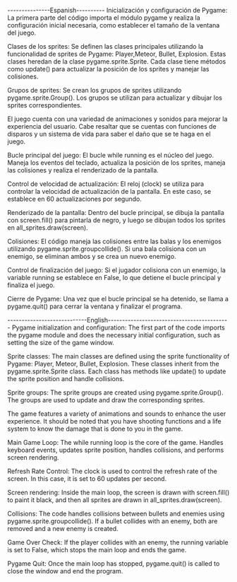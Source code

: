 ---------------Espanish----------
Inicialización y configuración de Pygame: La primera parte del código importa el módulo pygame y realiza la configuración inicial necesaria, como establecer el tamaño de la ventana del juego.

Clases de los sprites: Se definen las clases principales utilizando la funcionalidad de sprites de Pygame: Player,Meteor, Bullet, Explosion. Estas clases heredan de la clase pygame.sprite.Sprite. Cada clase tiene métodos como update() para actualizar la posición de los sprites y manejar las colisiones.

Grupos de sprites: Se crean los grupos de sprites utilizando pygame.sprite.Group(). Los grupos se utilizan para actualizar y dibujar los sprites correspondientes.

El juego cuenta con una variedad de animaciones y sonidos para mejorar la experiencia del usuario. Cabe resaltar que se cuentas con funciones de disparos y un sistema de vida para saber el daño que se te haga en el juego.

Bucle principal del juego: El bucle while running es el núcleo del juego. Maneja los eventos del teclado, actualiza la posición de los sprites, maneja las colisiones y realiza el renderizado de la pantalla.

Control de velocidad de actualización: El reloj (clock) se utiliza para controlar la velocidad de actualización de la pantalla. En este caso, se establece en 60 actualizaciones por segundo.

Renderizado de la pantalla: Dentro del bucle principal, se dibuja la pantalla con screen.fill() para pintarla de negro, y luego se dibujan todos los sprites en all_sprites.draw(screen).

Colisiones: El código maneja las colisiones entre las balas y los enemigos utilizando pygame.sprite.groupcollide(). Si una bala colisiona con un enemigo, se eliminan ambos y se crea un nuevo enemigo.

Control de finalización del juego: Si el jugador colisiona con un enemigo, la variable running se establece en False, lo que detiene el bucle principal y finaliza el juego.

Cierre de Pygame: Una vez que el bucle principal se ha detenido, se llama a pygame.quit() para cerrar la ventana y finalizar el programa.

----------------------------English-------------------------------------------
Pygame initialization and configuration: The first part of the code imports the pygame module and does the necessary initial configuration, such as setting the size of the game window.

Sprite classes: The main classes are defined using the sprite functionality of Pygame: Player, Meteor, Bullet, Explosion. These classes inherit from the pygame.sprite.Sprite class. Each class has methods like update() to update the sprite position and handle collisions.

Sprite groups: The sprite groups are created using pygame.sprite.Group(). The groups are used to update and draw the corresponding sprites.

The game features a variety of animations and sounds to enhance the user experience. It should be noted that you have shooting functions and a life system to know the damage that is done to you in the game.

Main Game Loop: The while running loop is the core of the game. Handles keyboard events, updates sprite position, handles collisions, and performs screen rendering.

Refresh Rate Control: The clock is used to control the refresh rate of the screen. In this case, it is set to 60 updates per second.

Screen rendering: Inside the main loop, the screen is drawn with screen.fill() to paint it black, and then all sprites are drawn in all_sprites.draw(screen).

Collisions: The code handles collisions between bullets and enemies using pygame.sprite.groupcollide(). If a bullet collides with an enemy, both are removed and a new enemy is created.

Game Over Check: If the player collides with an enemy, the running variable is set to False, which stops the main loop and ends the game.

Pygame Quit: Once the main loop has stopped, pygame.quit() is called to close the window and end the program.